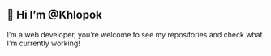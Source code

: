 ## 👋 Hi I’m @Khlopok

I’m a web developer, you’re welcome to see my repositories and check what I'm currently working!
